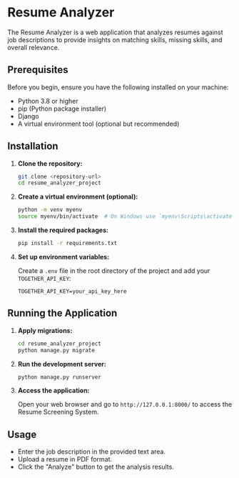 # Resume Analyzer

The Resume Analyzer is a web application that analyzes resumes against job descriptions to provide insights on matching skills, missing skills, and overall relevance.

## Prerequisites

Before you begin, ensure you have the following installed on your machine:

- Python 3.8 or higher
- pip (Python package installer)
- Django
- A virtual environment tool (optional but recommended)

## Installation

1. **Clone the repository:**

   ```bash
   git clone <repository-url>
   cd resume_analyzer_project
   ```

2. **Create a virtual environment (optional):**

   ```bash
   python -m venv myenv
   source myenv/bin/activate  # On Windows use `myenv\Scripts\activate`
   ```

3. **Install the required packages:**

   ```bash
   pip install -r requirements.txt
   ```

4. **Set up environment variables:**

   Create a `.env` file in the root directory of the project and add your `TOGETHER_API_KEY`:

   ```plaintext
   TOGETHER_API_KEY=your_api_key_here
   ```

## Running the Application

1. **Apply migrations:**

   ```bash
   cd resume_analyzer_project
   python manage.py migrate
   ```

2. **Run the development server:**

   ```bash
   python manage.py runserver
   ```

3. **Access the application:**

   Open your web browser and go to `http://127.0.0.1:8000/` to access the Resume Screening System.

## Usage

- Enter the job description in the provided text area.
- Upload a resume in PDF format.
- Click the "Analyze" button to get the analysis results.

